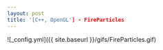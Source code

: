 ```yaml
---
layout: post
title: '[C++, OpenGL'] - FireParticles
---
```


![_config.yml]({{ site.baseurl }}/gifs/FireParticles.gif)
